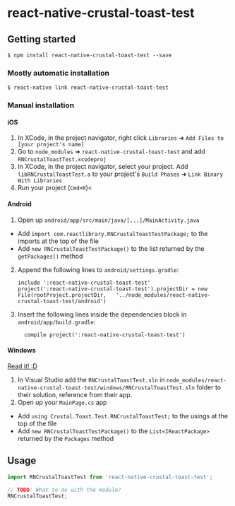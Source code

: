 
# react-native-crustal-toast-test

## Getting started

`$ npm install react-native-crustal-toast-test --save`

### Mostly automatic installation

`$ react-native link react-native-crustal-toast-test`

### Manual installation


#### iOS

1. In XCode, in the project navigator, right click `Libraries` ➜ `Add Files to [your project's name]`
2. Go to `node_modules` ➜ `react-native-crustal-toast-test` and add `RNCrustalToastTest.xcodeproj`
3. In XCode, in the project navigator, select your project. Add `libRNCrustalToastTest.a` to your project's `Build Phases` ➜ `Link Binary With Libraries`
4. Run your project (`Cmd+R`)<

#### Android

1. Open up `android/app/src/main/java/[...]/MainActivity.java`
  - Add `import com.reactlibrary.RNCrustalToastTestPackage;` to the imports at the top of the file
  - Add `new RNCrustalToastTestPackage()` to the list returned by the `getPackages()` method
2. Append the following lines to `android/settings.gradle`:
  	```
  	include ':react-native-crustal-toast-test'
  	project(':react-native-crustal-toast-test').projectDir = new File(rootProject.projectDir, 	'../node_modules/react-native-crustal-toast-test/android')
  	```
3. Insert the following lines inside the dependencies block in `android/app/build.gradle`:
  	```
      compile project(':react-native-crustal-toast-test')
  	```

#### Windows
[Read it! :D](https://github.com/ReactWindows/react-native)

1. In Visual Studio add the `RNCrustalToastTest.sln` in `node_modules/react-native-crustal-toast-test/windows/RNCrustalToastTest.sln` folder to their solution, reference from their app.
2. Open up your `MainPage.cs` app
  - Add `using Crustal.Toast.Test.RNCrustalToastTest;` to the usings at the top of the file
  - Add `new RNCrustalToastTestPackage()` to the `List<IReactPackage>` returned by the `Packages` method


## Usage
```javascript
import RNCrustalToastTest from 'react-native-crustal-toast-test';

// TODO: What to do with the module?
RNCrustalToastTest;
```
  